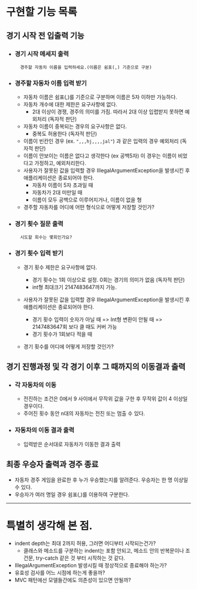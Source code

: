 # 구현할 기능 목록

## 경기 시작 전 입출력 기능

- ### 경기 시작 메세지 출력
        경주할 자동차 이름을 입력하세요.(이름은 쉼표(,) 기준으로 구분)

- ### 경주할 자동차 이름 입력 받기
    - 자동차 이름은 쉼표(,)를 기준으로 구분하며 이름은 5자 이하만 가능하다.
    - 자동차 개수에 대한 제한은 요구사항에 없다.
        - 2대 이상이 경쟁, 경주의 의미를 가짐. 따라서 2대 이상 입렵받지 못하면 예외처리 (독자적 판단)
    - 자동차 이름이 중복되는 경우의 요구사항은 없다.
        - 중복도 허용한다 (독자적 판단)
    - 이름이 빈칸인 경우 (ex. `",,,hj,,,,jal"`) 과 같은 입력의 경우 예외처리 (독자적 판단)
    - 이름이 안보이는 이름은 없다고 생각한다 (ex 공백5자) 이 경우는 이름이 비었다고 가정하고, 예외처리한다.
    - 사용자가 잘못된 값을 입력할 경우 IllegalArgumentException을 발생시킨 후 애플리케이션은 종료되어야 한다.
        - 자동차 이름이 5자 초과일 때
        - 자동차가 2대 미만일 때
        - 이름이 모두 공백으로 이루어지거나, 이름이 없을 형
    - 경주할 자동차를 어디에 어떤 형식으로 어떻게 저장할 것인가?

- ### 경기 횟수 질문 출력
        시도할 회수는 몇회인가요?

- ### 경기 횟수 입력 받기
    - 경기 횟수 제한은 요구사항에 없다.
        - 경기 횟수는 1회 이상으로 설정. 0회는 경기의 의미가 없음 (독자적 판단)
        - int형 최대크기 2147483647까지 가능.
    - 사용자가 잘못된 값을 입력할 경우 IllegalArgumentException을 발생시킨 후 애플리케이션은 종료되어야 한다.
        - 경기 횟수 입력이 숫자가 아닐 때 => Int형 변환이 안될 때 => 2147483647회 보다 클 때도 커버 가능
        - 경기 횟수가 1회보다 적을 때

    - 경기 횟수를 어디에 어떻게 저장할 것인가?

## 경기 진행과정 및 각 경기 이후 그 때까지의 이동결과 출력

- ### 각 자동차의 이동
    - 전진하는 조건은 0에서 9 사이에서 무작위 값을 구한 후 무작위 값이 4 이상일 경우이다.
    - 주어진 횟수 동안 n대의 자동차는 전진 또는 멈출 수 있다.

- ### 자동차의 이동 결과 출력
    - 입력받은 순서대로 자동차가 이동한 결과 출력

## 최종 우승자 출력과 경주 종료

- 자동차 경주 게임을 완료한 후 누가 우승했는지를 알려준다. 우승자는 한 명 이상일 수 있다.
- 우승자가 여러 명일 경우 쉼표(,)를 이용하여 구분한다.

***

# 특별히 생각해 본 점.

- indent depth는 최대 2까지 허용, 그러면 어디부터 시작되는건가?
    - 클래스와 메소드를 구분하는 indent는 포함 안되고, 메소드 안의 반복문이나 조건문, try-catch 같은 것 부터 시작하는 것 같다.
- IllegalArgumentException 발생시킬 때 정상적으로 종료해야 하는가?
- 유효성 검사를 어느 시점에 하는게 좋을까?
- MVC 패턴에선 모델들간에도 의존성이 있으면 안될까?
